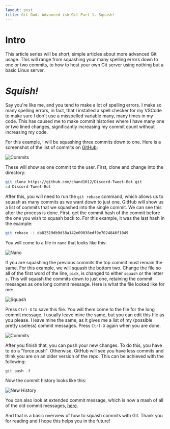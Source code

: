 ```yaml
---
layout: post
title: Git Gud. Advanced-ish Git Part 1. Squash!
---
```



# Intro

This article series will be short, simple articles about more advanced Git usage. This will range from squashing your many spelling errors down to one or two commits, to how to host your own Git server using nothing but a basic Linux server.

# *Squish!*

Say you're like me, and you tend to make a lot of spelling errors. I make so many spelling errors, in fact, that I installed a spell checker for my VSCode to make sure I don't use a misspelled variable many, many times in my code. This has caused me to make commit histories where I have many one or two lined changes, significantly increasing my commit count without increasing my code. 

For this example, I will be squashing three commits down to one. Here is a screenshot of the list of commits on [GitHub](https://github.com/chand1012/Discord-Tweet-Bot):

![Commits](https://i.imgur.com/g3WxpJP.png)

These will show as one commit to the user. First, clone and change into the directory:

```Bash
git clone https://github.com/chand1012/Discord-Tweet-Bot.git
cd Discord-Tweet-Bot
```

After this, you will need to run the `git rebase` command, which allows us to squash as many commits as we want down to just one. GitHub will show us a list of commits that we squashed into the single commit. We can see this after the process is done. First, get the commit hash of the commit before the one you wish to squash back to. For this example, it was the last hash in the example:

```Bash
git rebase -i da82519db9d38a142e09038edf9e7024846f1049
```

You will come to a file in `nano` that looks like this:

![Nano](https://i.imgur.com/Qm5jTJ2.png)

If you are squashing the previous commits the top commit must remain the same. For this example, we will squash the bottom two. Change the file so all of the first word of the line, `pick`, is changed to either `squash` or the letter `s`. This will squash the commits down to just one, retaining the commit messages as one long commit message. Here is what the file looked like for me:

![Squash](https://i.imgur.com/7Wl3g7r.png)

Press `Ctrl-X` to save this file. You will them come to the file for the long commit message. I usually leave mine the same, but you can edit this file as you please. I leave mine the same, as it gives me a list of my (possible pretty useless) commit messages. Press `Ctrl-X` again when you are done. 

![Commits](https://i.imgur.com/MPZSiXY.png)

After you finish that, you can push your new changes. To do this, you have to do a "force push". Otherwise, GitHub will see you have less commits and think you are on an older version of the repo. This can be achieved with the following:

```
git push -f 
```

Now the commit history looks like this:

![New History](https://i.imgur.com/G4JwPlP.png)

You can also look at extended commit message, which is now a mash of all of the old commit messages, [here](https://github.com/chand1012/Discord-Tweet-Bot/commit/ad21aa628932576de85fea82465081b9e92ef734).

And that is a basic overview of how to squash commits with Git. Thank you for reading and I hope this helps you in the future!